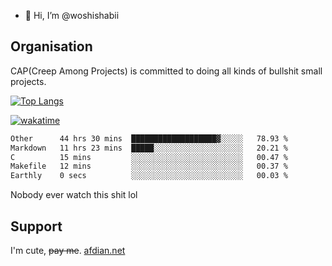 - 👋 Hi, I’m @woshishabii

## Organisation

CAP(Creep Among Projects) is committed to doing all kinds of bullshit small projects.

[![Top Langs](https://github-readme-stats.vercel.app/api/top-langs/?username=woshishabii&layout=compact)](https://github.com/anuraghazra/github-readme-stats)

[![wakatime](https://wakatime.com/badge/user/34d02784-acc1-4a16-82d7-33fdb53c4ed6.svg)](https://wakatime.com/@34d02784-acc1-4a16-82d7-33fdb53c4ed6)


<!--START_SECTION:waka-->

```txt
Other      44 hrs 30 mins  ███████████████████▓░░░░░   78.93 %
Markdown   11 hrs 23 mins  █████░░░░░░░░░░░░░░░░░░░░   20.21 %
C          15 mins         ░░░░░░░░░░░░░░░░░░░░░░░░░   00.47 %
Makefile   12 mins         ░░░░░░░░░░░░░░░░░░░░░░░░░   00.37 %
Earthly    0 secs          ░░░░░░░░░░░░░░░░░░░░░░░░░   00.03 %
```

<!--END_SECTION:waka-->

Nobody ever watch this shit lol

## Support
I'm cute, ~~pay me~~.
[afdian.net](https://afdian.com/a/woshishabi)

<!---
woshishabii/woshishabii is a ✨ special ✨ repository because its `README.md` (this file) appears on your GitHub profile.
You can click the Preview link to take a look at your changes.
--->
